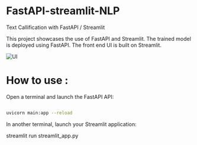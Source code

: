 # FastAPI-streamlit-NLP
Text Callification with FastAPI / Streamlit 

This project showcases the use of FastAPI and Streamlit.
The trained model is deployed using FastAPI. 
The front end UI is built on Streamlit.

![UI](https://github.com/Dorra2021/FastAPI-streamlit-NLP/assets/89019822/3ac0ab73-9c46-40d9-b826-6831b3a64ea4)


# How to use :

Open a terminal and launch the FastAPI API:
```bash

uvicorn main:app --reload

```

In another terminal, launch your Streamlit application:

streamlit run streamlit_app.py


